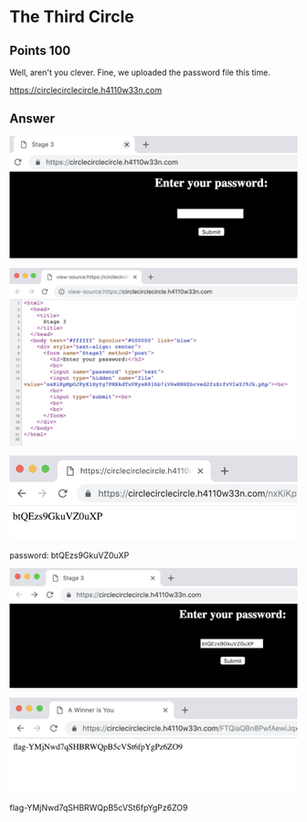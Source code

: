 # The Third Circle

## Points 100

Well, aren't you clever. Fine, we uploaded the password file this time.

https://circlecirclecircle.h4110w33n.com

## Answer

![](100_the_third_circle.png)

![](100_the_third_circle_view_source.png)

![](100_the_third_circle_password.png)

password: btQEzs9GkuVZ0uXP

![](100_the_third_circle_enter_password.png)

![](100_the_third_circle_flag.png)

flag-YMjNwd7qSHBRWQpB5cVSt6fpYgPz6ZO9
